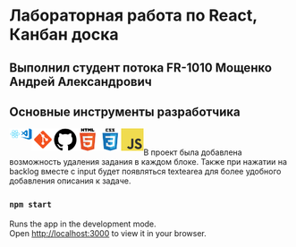 # Лабораторная работа по React, Канбан доска

## Выполнил студент потока FR-1010 Мощенко Андрей Александрович

## Основные инструменты разработчика

<img align="left" alt="React" width="20px" src="https://github.com/AndrewMosh/AndrewMosh/blob/main/icons/react.png"/>
<img align="left" alt="VS" width="20px" src="https://github.com/AndrewMosh/AndrewMosh/blob/main/icons/vs-code.png"/>
<img align="left" alt="Git" width="40px" src="https://github.com/AndrewMosh/AndrewMosh/blob/main/icons/git.png"/>
<img align="left" alt="GitHub" width="40px" src="https://github.com/AndrewMosh/AndrewMosh/blob/main/icons/github.png"/>
<img align="left" alt="HTML5" width="40px" src="https://github.com/AndrewMosh/AndrewMosh/blob/main/icons/html5.png"/>
<img align="left" alt="СSS3" width="40px" src="https://github.com/AndrewMosh/AndrewMosh/blob/main/icons/css3.png"/>
<img align="left" alt="JS" width="40px" src="https://github.com/AndrewMosh/AndrewMosh/blob/main/icons/javascript.png"/>

<br/>
<br/>
В проект  была добавлена возможность удаления задания в каждом блоке. Также при нажатии на backlog вместе с input  будет появляться textearea для более удобного  добавления описания к задаче.

### `npm start`

Runs the app in the development mode.\
Open [http://localhost:3000](http://localhost:3000) to view it in your browser.
